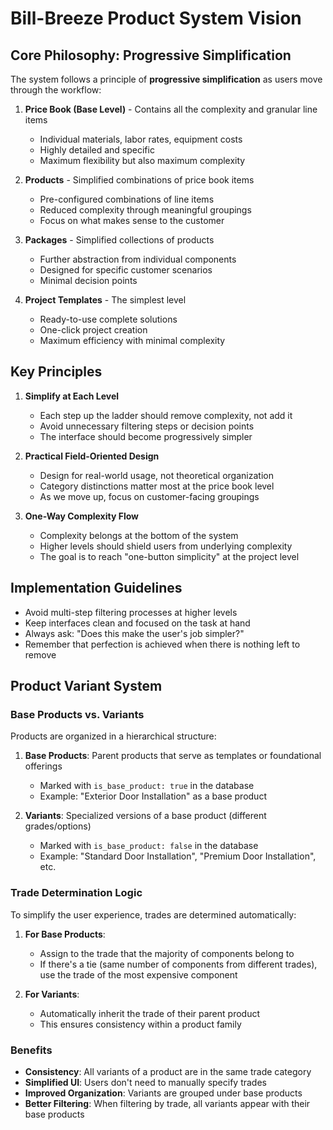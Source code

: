 # Bill-Breeze Product System Vision

## Core Philosophy: Progressive Simplification

The system follows a principle of **progressive simplification** as users move through the workflow:

1. **Price Book (Base Level)** - Contains all the complexity and granular line items
   - Individual materials, labor rates, equipment costs
   - Highly detailed and specific
   - Maximum flexibility but also maximum complexity

2. **Products** - Simplified combinations of price book items
   - Pre-configured combinations of line items
   - Reduced complexity through meaningful groupings
   - Focus on what makes sense to the customer

3. **Packages** - Simplified collections of products
   - Further abstraction from individual components
   - Designed for specific customer scenarios
   - Minimal decision points

4. **Project Templates** - The simplest level
   - Ready-to-use complete solutions
   - One-click project creation
   - Maximum efficiency with minimal complexity

## Key Principles

1. **Simplify at Each Level**
   - Each step up the ladder should remove complexity, not add it
   - Avoid unnecessary filtering steps or decision points
   - The interface should become progressively simpler

2. **Practical Field-Oriented Design**
   - Design for real-world usage, not theoretical organization
   - Category distinctions matter most at the price book level
   - As we move up, focus on customer-facing groupings

3. **One-Way Complexity Flow**
   - Complexity belongs at the bottom of the system
   - Higher levels should shield users from underlying complexity
   - The goal is to reach "one-button simplicity" at the project level

## Implementation Guidelines

- Avoid multi-step filtering processes at higher levels
- Keep interfaces clean and focused on the task at hand
- Always ask: "Does this make the user's job simpler?"
- Remember that perfection is achieved when there is nothing left to remove

## Product Variant System

### Base Products vs. Variants

Products are organized in a hierarchical structure:

1. **Base Products**: Parent products that serve as templates or foundational offerings
   - Marked with `is_base_product: true` in the database
   - Example: "Exterior Door Installation" as a base product

2. **Variants**: Specialized versions of a base product (different grades/options)
   - Marked with `is_base_product: false` in the database
   - Example: "Standard Door Installation", "Premium Door Installation", etc.

### Trade Determination Logic

To simplify the user experience, trades are determined automatically:

1. **For Base Products**:
   - Assign to the trade that the majority of components belong to
   - If there's a tie (same number of components from different trades), use the trade of the most expensive component

2. **For Variants**:
   - Automatically inherit the trade of their parent product
   - This ensures consistency within a product family

### Benefits

- **Consistency**: All variants of a product are in the same trade category
- **Simplified UI**: Users don't need to manually specify trades
- **Improved Organization**: Variants are grouped under base products
- **Better Filtering**: When filtering by trade, all variants appear with their base products
